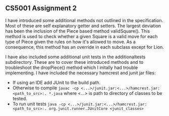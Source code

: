 ## CS5001 Assignment 2

I have introduced some additional methods not outlined in the specification. Most of these are self explanatory getter and setters.
The largest deviation has been the inclusion of the Piece based method validSquare(). This method is used to check whether a given Square is a valid move for each type of Piece given the rules on how it's allowed to move. As a consequence, this method has an override in each subclass except for Lion.

I have also included some additional unit tests in the additionaltests subdirectory. These are to cover these introduced methods and to troubleshoot the dropPiece() method which I initally had trouble implementing. I have included the necessary hamcrest and junit jar files:
* If using an IDE add JUnit to the build path.
* Otherwise to compile `javac -cp <...>/junit.jar:<...>/hamcrest.jar:<path_to_src>:. *.java` where <...> is path to directory of classes to be tested.
* To run unit tests `java -cp <...>/junit.jar:<...>/hamcrest.jar:<path_to_src>:.
org.junit.runner.JUnitCore <junit_classes>`
